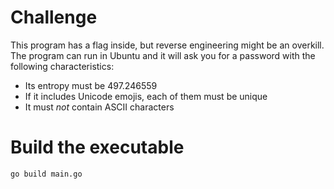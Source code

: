 # Challenge

This program has a flag inside, but reverse engineering might be an overkill. The program can run in Ubuntu and it will ask you for a password with the following characteristics:

* Its entropy must be 497.246559
* If it includes Unicode emojis, each of them must be unique
* It must *not* contain ASCII characters

# Build the executable

```bash
go build main.go
```